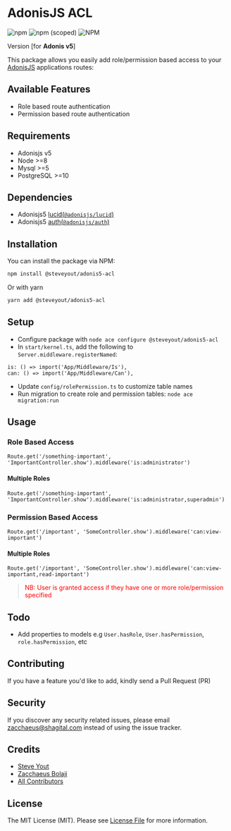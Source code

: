 # AdonisJS ACL
![npm](https://img.shields.io/npm/dt/@steveyout/adonis5-acl?style=plastic)
![npm (scoped)](https://img.shields.io/npm/v/@steveyout/adonis5-acl)
![NPM](https://img.shields.io/npm/l/@steveyout/adonis5-acl)

Version [for **Adonis v5**]

This package allows you easily add role/permission based access to your [AdonisJS](https://adonisjs.com/) applications routes:

## Available Features
- Role based route authentication
- Permission based route authentication

## Requirements
- Adonisjs v5
- Node >=8
- Mysql >=5
- PostgreSQL >=10


## Dependencies
- Adonisjs5 [lucid(`@adonisjs/lucid`)](https://docs.adonisjs.com/guides/database/introduction)
- Adonisjs5 [auth(`@adonisjs/auth`)](https://docs.adonisjs.com/guides/auth/introduction)

## Installation

You can install the package via NPM:
``` bash
npm install @steveyout/adonis5-acl
```
Or with yarn
``` bash
yarn add @steveyout/adonis5-acl
```

## Setup
- Configure package with `node ace configure @steveyout/adonis5-acl`
- In `start/kernel.ts`, add the following to `Server.middleware.registerNamed`:
```
is: () => import('App/Middleware/Is'),
can: () => import('App/Middleware/Can'),
```
- Update `config/rolePermission.ts` to customize table names
- Run migration to create role and permission tables: `node ace migration:run`
## Usage
### Role Based Access
```
Route.get('/something-important', 'ImportantController.show').middleware('is:administrator')
```
#### Multiple Roles
```
Route.get('/something-important', 'ImportantController.show').middleware('is:administrator,superadmin')
```
### Permission Based Access
```
Route.get('/important', 'SomeController.show').middleware('can:view-important')
```
#### Multiple Roles
```
Route.get('/important', 'SomeController.show').middleware('can:view-important,read-important')
```
><span style="color:red">NB: User is granted access if they have one or more role/permission specified</span>

## Todo
- Add properties to models e.g `User.hasRole`, `User.hasPermission`, `role.hasPermission`, etc

## Contributing
If you have a feature you'd like to add, kindly send a Pull Request (PR)

## Security
If you discover any security related issues, please email [zacchaeus@shagital.com](mailto:zacchaeus@shagital.com) instead of using the issue tracker.

## Credits
- [Steve Yout](https://github.com/steveyout)
- [Zacchaeus Bolaji](https://github.com/djunehor)
- [All Contributors](../../contributors)

## License
The MIT License (MIT). Please see [License File](LICENSE.md) for more information.
